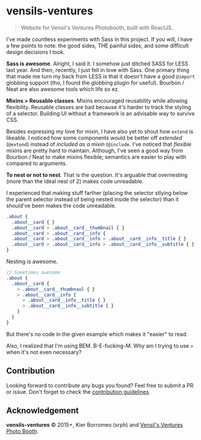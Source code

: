 # vensils-ventures
> Website for Vensil's Ventures Photobooth, built with ReactJS.

I've made countless experiments with Sass in this project. If you will, I have a few points to note: the good sides, THE painful sides, and some difficult design decisions I took.

**Sass is awesome**. Alright, I said it. I somehow just ditched SASS for LESS last year. And then, recently, I just fell in love with Sass. One primary thing that made me turn my back from LESS is that it doesn't have a good `@import` globbing support (tho, I found the globbing plugin for useful). Bourbon / Neat are also awesome tools which life so ez.

**Mixins > Reusable classes**. Mixins encouraged reusability while allowing flexibility. Reusable classes are bad because it's harder to track the styling of a selector. Building UI without a framework is an advisable way to survive CSS.

Besides expressing my love for mixin, I have also yet to shout how `extend` is likeable. I noticed how some components would be better off *extended* (`@extend`) instead of *included as a mixin* (`@include`. I've noticed that *flexible* mixins are pretty hard to maintain. Although, I've seen a good way from Bourbon / Neat to make mixins flexible; semantics are easier to play with compared to arguments.

**To nest or not to nest**. That is the question. It's arguable that overnesting (more than the ideal nest of 2) makes code unreadable.

I experienced that making stuff farther (placing the selector stlying below the parent selector instead of being nested inside the selector) than it should've been makes the code unreadable.

```scss
.about {
  .about__card { }
  .about__card > .about__card__thumbnail { }
  .about__card > .about__card__info {
  .about__card > .about__card__info > .about__card__info__title { } 
  .about__card > .about__card__info > .about__card__info__subtitle { }
}
```

Nesting is awesome.

```scss
// Sometimes awesome
.about {
  .about__card {
    > .about__card__thumbnaul { }
    > .about__card__info {
      > .about__card__info__title { } 
      > .about__card__info__subtitle { }
    }
  }
}
```

But there's no code in the given example which makes it "easier" to read.

Also, I realized that I'm using BEM. B-E-fucking-M. Why am I trying to use `>` when it's not even necessary?

## Contribution
Looking forward to contribute any bugs you found? Feel free to submit a PR or issue. Don't forget to check the [contribution guidelines](CONTRIBUTING.md).

## Acknowledgement
**vensils-ventures** © 2015+, Kier Borromeo (srph) and [Vensil's Ventures Photo Booth](https://www.facebook.com/vensilsventuresPHOTOBOOTH).
